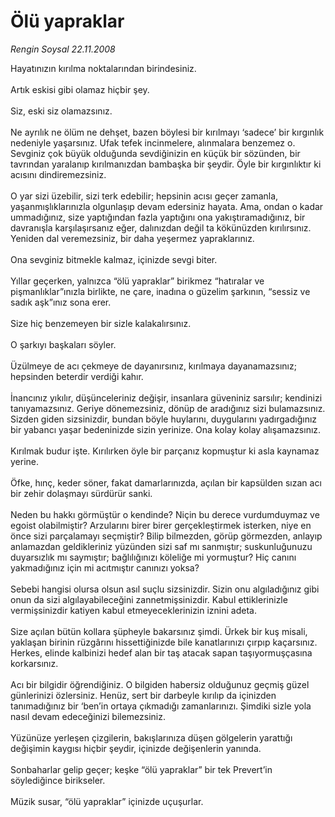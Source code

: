 # Ölü yapraklar

*Rengin Soysal 22.11.2008*

<div class="taraf_structure_2col_1zq">
<div class="margen_n">



 <p>Hayatınızın kırılma noktalarından birindesiniz. <br/><br/>Artık eskisi gibi olamaz hiçbir şey. <br/><br/>Siz, eski siz olamazsınız. <br/><br/>Ne ayrılık ne ölüm ne dehşet, bazen böylesi bir kırılmayı ‘sadece’ bir kırgınlık nedeniyle yaşarsınız. Ufak tefek incinmelere, alınmalara benzemez o. Sevginiz çok büyük olduğunda sevdiğinizin en küçük bir sözünden, bir tavrından yaralanıp kırılmanızdan bambaşka bir şeydir. Öyle bir kırgınlıktır ki acısını dindiremezsiniz. <br/><br/>O yar sizi üzebilir, sizi terk edebilir; hepsinin acısı geçer zamanla, yaşanmışlıklarınızla olgunlaşıp devam edersiniz hayata. Ama, ondan o kadar ummadığınız, size yaptığından fazla yaptığını ona yakıştıramadığınız, bir davranışla karşılaşırsanız eğer, dalınızdan değil ta kökünüzden kırılırsınız. Yeniden dal veremezsiniz, bir daha yeşermez yapraklarınız. <br/><br/>Ona sevginiz bitmekle kalmaz, içinizde sevgi biter. <br/><br/>Yıllar geçerken, yalnızca “ölü yapraklar” birikmez “hatıralar ve pişmanlıklar”ınızla birlikte, ne çare, inadına o güzelim şarkının, “sessiz ve sadık aşk”ınız sona erer. <br/><br/>Size hiç benzemeyen bir sizle kalakalırsınız. <br/><br/>O şarkıyı başkaları söyler. <br/><br/>Üzülmeye de acı çekmeye de dayanırsınız, kırılmaya dayanamazsınız; hepsinden beterdir verdiği kahır. <br/><br/>İnancınız yıkılır, düşünceleriniz değişir, insanlara güveniniz sarsılır; kendinizi tanıyamazsınız. Geriye dönemezsiniz, dönüp de aradığınız sizi bulamazsınız. Sizden giden sizsinizdir, bundan böyle huylarını, duygularını yadırgadığınız bir yabancı yaşar bedeninizde sizin yerinize. Ona kolay kolay alışamazsınız. <br/><br/>Kırılmak budur işte. Kırılırken öyle bir parçanız kopmuştur ki asla kaynamaz yerine. <br/><br/>Öfke, hınç, keder söner, fakat damarlarınızda, açılan bir kapsülden sızan acı bir zehir dolaşmayı sürdürür sanki. <br/><br/>Neden bu hakkı görmüştür o kendinde? Niçin bu derece vurdumduymaz ve egoist olabilmiştir? Arzularını birer birer gerçekleştirmek isterken, niye en önce sizi parçalamayı seçmiştir? Bilip bilmezden, görüp görmezden, anlayıp anlamazdan geldikleriniz yüzünden sizi saf mı sanmıştır; suskunluğunuzu duyarsızlık mı saymıştır; bağlılığınızı köleliğe mi yormuştur? Hiç canını yakmadığınız için mi acıtmıştır canınızı yoksa? <br/><br/>Sebebi hangisi olursa olsun asıl suçlu sizsinizdir. Sizin onu algıladığınız gibi onun da sizi algılayabileceğini zannetmişsinizdir. Kabul ettiklerinizle vermişsinizdir katiyen kabul etmeyeceklerinizin iznini adeta. <br/><br/>Size açılan bütün kollara şüpheyle bakarsınız şimdi. Ürkek bir kuş misali, yaklaşan birinin rüzgârını hissettiğinizde bile kanatlarınızı çırpıp kaçarsınız. Herkes, elinde kalbinizi hedef alan bir taş atacak sapan taşıyormuşçasına korkarsınız. <br/><br/>Acı bir bilgidir öğrendiğiniz. O bilgiden habersiz olduğunuz geçmiş güzel günlerinizi özlersiniz. Henüz, sert bir darbeyle kırılıp da içinizden tanımadığınız bir ‘ben’in ortaya çıkmadığı zamanlarınızı. Şimdiki sizle yola nasıl devam edeceğinizi bilemezsiniz. <br/><br/>Yüzünüze yerleşen çizgilerin, bakışlarınıza düşen gölgelerin yarattığı değişimin kaygısı hiçbir şeydir, içinizde değişenlerin yanında. <br/><br/>Sonbaharlar gelip geçer; keşke “ölü yapraklar” bir tek Prevert’in söylediğince birikseler. <br/><br/>Müzik susar, “ölü yapraklar” içinizde uçuşurlar.</p>

<br/>


<div id="taraf_not">
</div>

</div>


</div>
